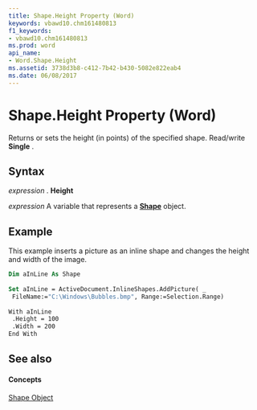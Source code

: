 ```yaml
---
title: Shape.Height Property (Word)
keywords: vbawd10.chm161480813
f1_keywords:
- vbawd10.chm161480813
ms.prod: word
api_name:
- Word.Shape.Height
ms.assetid: 3738d3b8-c412-7b42-b430-5082e822eab4
ms.date: 06/08/2017
---
```



# Shape.Height Property (Word)

Returns or sets the height (in points) of the specified shape. Read/write  **Single** .


## Syntax 

 _expression_ . **Height**

 _expression_ A variable that represents a **[Shape](Word.Shape.md)** object.


## Example

This example inserts a picture as an inline shape and changes the height and width of the image.


```vb
Dim aInLine As Shape 
 
Set aInLine = ActiveDocument.InlineShapes.AddPicture( _ 
 FileName:="C:\Windows\Bubbles.bmp", Range:=Selection.Range) 
 
With aInLine 
 .Height = 100 
 .Width = 200 
End With
```


## See also


#### Concepts


[Shape Object](Word.Shape.md)

